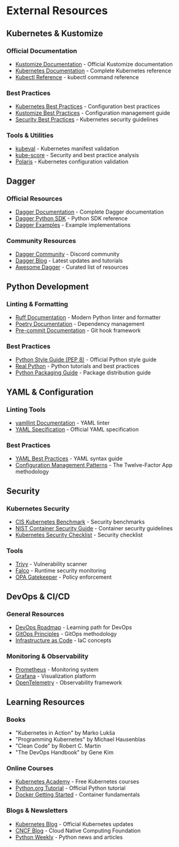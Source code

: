 # External Resources

## Kubernetes & Kustomize

### Official Documentation

- [Kustomize Documentation](https://kustomize.io/) - Official Kustomize documentation
- [Kubernetes Documentation](https://kubernetes.io/docs/) - Complete Kubernetes reference
- [Kubectl Reference](https://kubernetes.io/docs/reference/kubectl/) - kubectl command reference

### Best Practices

- [Kubernetes Best Practices](https://kubernetes.io/docs/concepts/configuration/overview/) - Configuration best practices
- [Kustomize Best Practices](https://kubectl.docs.kubernetes.io/guides/config_management/introduction/) - Configuration management guide
- [Security Best Practices](https://kubernetes.io/docs/concepts/security/) - Kubernetes security guidelines

### Tools & Utilities

- [kubeval](https://github.com/instrumenta/kubeval) - Kubernetes manifest validation
- [kube-score](https://github.com/zegl/kube-score) - Security and best practice analysis
- [Polaris](https://github.com/FairwindsOps/polaris) - Kubernetes configuration validation

## Dagger

### Official Resources

- [Dagger Documentation](https://docs.dagger.io/) - Complete Dagger documentation
- [Dagger Python SDK](https://docs.dagger.io/sdk/python) - Python SDK reference
- [Dagger Examples](https://github.com/dagger/dagger/tree/main/examples) - Example implementations

### Community Resources

- [Dagger Community](https://discord.gg/dagger-io) - Discord community
- [Dagger Blog](https://dagger.io/blog) - Latest updates and tutorials
- [Awesome Dagger](https://github.com/dagger/awesome-dagger) - Curated list of resources

## Python Development

### Linting & Formatting

- [Ruff Documentation](https://docs.astral.sh/ruff/) - Modern Python linter and formatter
- [Poetry Documentation](https://python-poetry.org/docs/) - Dependency management
- [Pre-commit Documentation](https://pre-commit.com/) - Git hook framework

### Best Practices

- [Python Style Guide (PEP 8)](https://pep8.org/) - Official Python style guide
- [Real Python](https://realpython.com/) - Python tutorials and best practices
- [Python Packaging Guide](https://packaging.python.org/) - Package distribution guide

## YAML & Configuration

### Linting Tools

- [yamllint Documentation](https://yamllint.readthedocs.io/) - YAML linter
- [YAML Specification](https://yaml.org/spec/) - Official YAML specification

### Best Practices

- [YAML Best Practices](https://docs.ansible.com/ansible/latest/reference_appendices/YAMLSyntax.html) - YAML syntax guide
- [Configuration Management Patterns](https://12factor.net/config) - The Twelve-Factor App methodology

## Security

### Kubernetes Security

- [CIS Kubernetes Benchmark](https://www.cisecurity.org/benchmark/kubernetes) - Security benchmarks
- [NIST Container Security Guide](https://csrc.nist.gov/publications/detail/sp/800-190/final) - Container security guidelines
- [Kubernetes Security Checklist](https://kubernetes.io/docs/concepts/security/security-checklist/) - Security checklist

### Tools

- [Trivy](https://github.com/aquasecurity/trivy) - Vulnerability scanner
- [Falco](https://falco.org/) - Runtime security monitoring
- [OPA Gatekeeper](https://github.com/open-policy-agent/gatekeeper) - Policy enforcement

## DevOps & CI/CD

### General Resources

- [DevOps Roadmap](https://roadmap.sh/devops) - Learning path for DevOps
- [GitOps Principles](https://www.gitops.tech/) - GitOps methodology
- [Infrastructure as Code](https://www.terraform.io/intro) - IaC concepts

### Monitoring & Observability

- [Prometheus](https://prometheus.io/docs/) - Monitoring system
- [Grafana](https://grafana.com/docs/) - Visualization platform
- [OpenTelemetry](https://opentelemetry.io/) - Observability framework

## Learning Resources

### Books

- "Kubernetes in Action" by Marko Lukša
- "Programming Kubernetes" by Michael Hausenblas
- "Clean Code" by Robert C. Martin
- "The DevOps Handbook" by Gene Kim

### Online Courses

- [Kubernetes Academy](https://kubernetes.academy/) - Free Kubernetes courses
- [Python.org Tutorial](https://docs.python.org/3/tutorial/) - Official Python tutorial
- [Docker Getting Started](https://docs.docker.com/get-started/) - Container fundamentals

### Blogs & Newsletters

- [Kubernetes Blog](https://kubernetes.io/blog/) - Official Kubernetes updates
- [CNCF Blog](https://www.cncf.io/blog/) - Cloud Native Computing Foundation
- [Python Weekly](https://pythonweekly.com/) - Python news and articles
